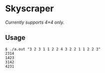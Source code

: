 # Skyscraper
_Currently supports 4×4 only._

## Usage
```
$ ./a.out "3 2 3 1 1 2 2 4 3 2 2 1 1 2 2 3"
2314
1423
3142
4231

```

